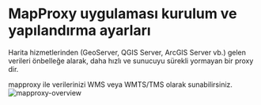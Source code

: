 # MapProxy uygulaması kurulum ve yapılandırma ayarları

Harita hizmetlerinden (GeoServer, QGIS Server, ArcGIS Server vb.) gelen verileri önbelleğe alarak, daha hızlı ve sunucuyu sürekli yormayan bir proxy dir.

mapproxy ile verilerinizi WMS veya WMTS/TMS olarak sunabilirsiniz.
![mapproxy-overview](https://user-images.githubusercontent.com/95212909/156734539-ec2922cc-2a5e-4e12-a44f-0fc173fb43d8.png)
